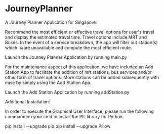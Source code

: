 # JourneyPlanner

A Journey Planner Application for Singapore:

Recommend the most efficient or effective travel options for user's travel and display the estimated travel time. Travel options include MRT and Buses. In the event of a service breakdown, the app will filter out station(s) which is/are unavailable and compute the most efficient route.

Launch the Journey Planner Application by running main.py

For the maintenance aspect of this application, we have included an Add Station App to facilitate the addition of mrt stations, bus services and/or other form of travel options. More stations can be added subsequently with ease by simply using the Add Station App.

Launch the Add Station Application by running addStation.py

Additional Installation:

In order to execute the Graphical User Interface, please run the following command on your cmd to install the PIL library for Python.

pip install --upgrade pip
pip install --upgrade Pillow